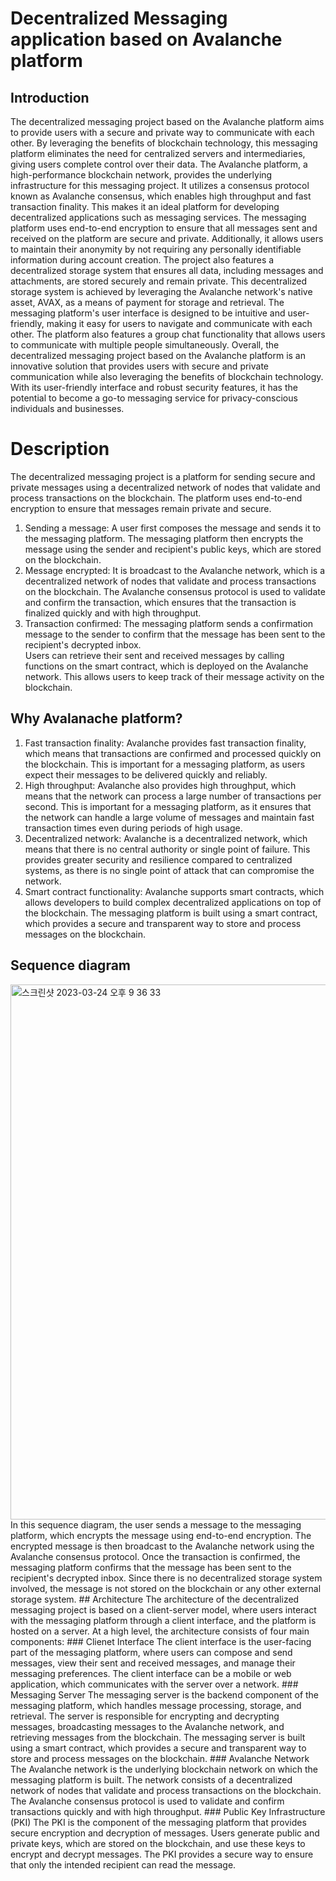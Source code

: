 # Decentralized Messaging application based on Avalanche platform
## Introduction  
The decentralized messaging project based on the Avalanche platform aims to provide users with a secure and private way to communicate with each other. By leveraging the benefits of blockchain technology, this messaging platform eliminates the need for centralized servers and intermediaries, giving users complete control over their data.
The Avalanche platform, a high-performance blockchain network, provides the underlying infrastructure for this messaging project. It utilizes a consensus protocol known as Avalanche consensus, which enables high throughput and fast transaction finality. This makes it an ideal platform for developing decentralized applications such as messaging services.
The messaging platform uses end-to-end encryption to ensure that all messages sent and received on the platform are secure and private. Additionally, it allows users to maintain their anonymity by not requiring any personally identifiable information during account creation.
The project also features a decentralized storage system that ensures all data, including messages and attachments, are stored securely and remain private. This decentralized storage system is achieved by leveraging the Avalanche network's native asset, AVAX, as a means of payment for storage and retrieval.
The messaging platform's user interface is designed to be intuitive and user-friendly, making it easy for users to navigate and communicate with each other. The platform also features a group chat functionality that allows users to communicate with multiple people simultaneously.
Overall, the decentralized messaging project based on the Avalanche platform is an innovative solution that provides users with secure and private communication while also leveraging the benefits of blockchain technology. With its user-friendly interface and robust security features, it has the potential to become a go-to messaging service for privacy-conscious individuals and businesses.  
# Description  
The decentralized messaging project is a platform for sending secure and private messages using a decentralized network of nodes that validate and process transactions on the blockchain. The platform uses end-to-end encryption to ensure that messages remain private and secure.  
1. Sending a message: A user first composes the message and sends it to the messaging platform. The messaging platform then encrypts the message using the sender and recipient's public keys, which are stored on the blockchain.  
2. Message encrypted: It is broadcast to the Avalanche network, which is a decentralized network of nodes that validate and process transactions on the blockchain. The Avalanche consensus protocol is used to validate and confirm the transaction, which ensures that the transaction is finalized quickly and with high throughput.  
3. Transaction confirmed: The messaging platform sends a confirmation message to the sender to confirm that the message has been sent to the recipient's decrypted inbox.  
Users can retrieve their sent and received messages by calling functions on the smart contract, which is deployed on the Avalanche network. This allows users to keep track of their message activity on the blockchain.  
## Why Avalanache platform?
1. Fast transaction finality: Avalanche provides fast transaction finality, which means that transactions are confirmed and processed quickly on the blockchain. This is important for a messaging platform, as users expect their messages to be delivered quickly and reliably.  
2. High throughput: Avalanche also provides high throughput, which means that the network can process a large number of transactions per second. This is important for a messaging platform, as it ensures that the network can handle a large volume of messages and maintain fast transaction times even during periods of high usage.  
3. Decentralized network: Avalanche is a decentralized network, which means that there is no central authority or single point of failure. This provides greater security and resilience compared to centralized systems, as there is no single point of attack that can compromise the network.  
4. Smart contract functionality: Avalanche supports smart contracts, which allows developers to build complex decentralized applications on top of the blockchain. The messaging platform is built using a smart contract, which provides a secure and transparent way to store and process messages on the blockchain.  
## Sequence diagram  
<img width="856" alt="스크린샷 2023-03-24 오후 9 36 33" src="https://user-images.githubusercontent.com/114115158/227987939-d05c2b1d-e304-45b4-9fdc-5cb5f11e7def.png">  
In this sequence diagram, the user sends a message to the messaging platform, which encrypts the message using end-to-end encryption. The encrypted message is then broadcast to the Avalanche network using the Avalanche consensus protocol. Once the transaction is confirmed, the messaging platform confirms that the message has been sent to the recipient's decrypted inbox. Since there is no decentralized storage system involved, the message is not stored on the blockchain or any other external storage system.  
## Architecture
The architecture of the decentralized messaging project is based on a client-server model, where users interact with the messaging platform through a client interface, and the platform is hosted on a server.
At a high level, the architecture consists of four main components:  
### Clienet Interface
The client interface is the user-facing part of the messaging platform, where users can compose and send messages, view their sent and received messages, and manage their messaging preferences. The client interface can be a mobile or web application, which communicates with the server over a network.  
### Messaging Server
The messaging server is the backend component of the messaging platform, which handles message processing, storage, and retrieval. The server is responsible for encrypting and decrypting messages, broadcasting messages to the Avalanche network, and retrieving messages from the blockchain. The messaging server is built using a smart contract, which provides a secure and transparent way to store and process messages on the blockchain.  
### Avalanche Network
The Avalanche network is the underlying blockchain network on which the messaging platform is built. The network consists of a decentralized network of nodes that validate and process transactions on the blockchain. The Avalanche consensus protocol is used to validate and confirm transactions quickly and with high throughput.  
### Public Key Infrastructure (PKI)
The PKI is the component of the messaging platform that provides secure encryption and decryption of messages. Users generate public and private keys, which are stored on the blockchain, and use these keys to encrypt and decrypt messages. The PKI provides a secure way to ensure that only the intended recipient can read the message.
